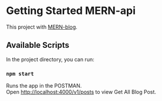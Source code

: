 # Getting Started MERN-api

This project with [MERN-blog](https://github.com/facebook/create-react-app).

## Available Scripts

In the project directory, you can run:

### `npm start`

Runs the app in the POSTMAN.\
Open [http://localhost:4000/v1/posts](http://localhost:4000) to view Get All Blog Post.
